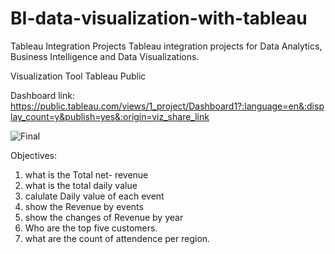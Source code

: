 # BI-data-visualization-with-tableau
Tableau Integration Projects
Tableau integration projects for Data Analytics, Business Intelligence and Data Visualizations.

Visualization Tool
Tableau Public

Dashboard link:
https://public.tableau.com/views/1_project/Dashboard1?:language=en&:display_count=y&publish=yes&:origin=viz_share_link

![Final](https://user-images.githubusercontent.com/82667439/119223564-0f14da00-baaf-11eb-8847-25ba44810ed6.jpg)


Objectives:
1) what is the Total net- revenue
2) what is the total daily value
3) calulate Daily value of each event
4) show the Revenue by events
5) show the changes of Revenue by year
6) Who are the top five customers.
7) what are the count of attendence per region.


